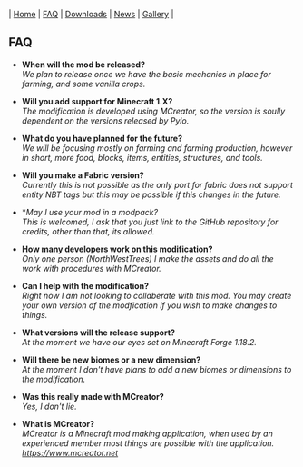 | [Home](https://mc-cultivation.github.io/Cultivation/) | [FAQ](https://mc-cultivation.github.io/Cultivation/faq) | [Downloads](https://mc-cultivation.github.io/Cultivation/downloads) | [News](https://mc-cultivation.github.io/Cultivation/news) | [Gallery](https://mc-cultivation.github.io/Cultivation/gallery) |

## FAQ
- **When will the mod be released?**  
*We plan to release once we have the basic mechanics in place for farming, and some vanilla crops.* 
  
- **Will you add support for Minecraft 1.X?**  
*The modification is developed using MCreator, so the version is soully dependent on the versions released by Pylo.* 

- **What do you have planned for the future?**  
*We will be focusing mostly on farming and farming production, however in short, more food, blocks, items, entities, structures, and tools.*

- **Will you make a Fabric version?**  
*Currently this is not possible as the only port for fabric does not support entity NBT tags but this may be possible if this changes in the future.*

- **May I use your mod in a modpack?*  
*This is welcomed, I ask that you just link to the GitHub repository for credits, other than that, its allowed.*

- **How many developers work on this modification?**  
*Only one person (NorthWestTrees) I make the assets and do all the work with procedures with MCreator.*

- **Can I help with the modification?**  
*Right now I am not looking to collaberate with this mod. You may create your own version of the modfication if you wish to make changes to things.*

- **What versions will the release support?**  
*At the moment we have our eyes set on Minecraft Forge 1.18.2.*

- **Will there be new biomes or a new dimension?**  
*At the moment I don't have plans to add a new biomes or dimensions to the modification.*

- **Was this really made with MCreator?**  
*Yes, I don't lie.*

- **What is MCreator?**  
*MCreator is a Minecraft mod making application, when used by an experienced member most things are possible with the application. https://www.mcreator.net* 
